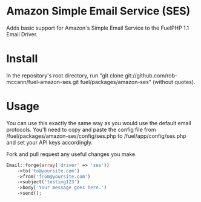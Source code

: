 # Amazon Simple Email Service (SES)

Adds basic support for Amazon's Simple Email Service to the FuelPHP 1.1 Email Driver.

# Install

In the repository's root directory, run "git clone git://github.com/rob-mccann/fuel-amazon-ses.git fuel/packages/amazon-ses" (without quotes).

# Usage

You can use this exactly the same way as you would use the default email protocols. You'll need to copy and paste the config file from /fuel/packages/amazon-ses/config/ses.php to /fuel/app/config/ses.php and set your API keys accordingly.

Fork and pull request any useful changes you make.

```php
Email::forge(array('driver' => 'ses'))
	->to('to@yoursite.com')
	->from('from@yoursite.com')
	->subject('testing123')
	->body('Your message goes here.')
	->send();
```

